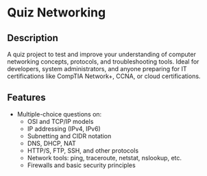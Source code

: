 # Quiz Networking

## Description
A quiz project to test and improve your understanding of computer networking concepts, protocols, and troubleshooting tools. Ideal for developers, system administrators, and anyone preparing for IT certifications like CompTIA Network+, CCNA, or cloud certifications.

## Features
- Multiple-choice questions on:
  - OSI and TCP/IP models
  - IP addressing (IPv4, IPv6)
  - Subnetting and CIDR notation
  - DNS, DHCP, NAT
  - HTTP/S, FTP, SSH, and other protocols
  - Network tools: ping, traceroute, netstat, nslookup, etc.
  - Firewalls and basic security principles
